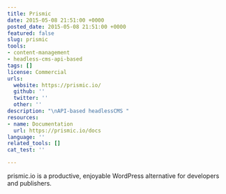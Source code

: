 ```yaml
---
title: Prismic
date: 2015-05-08 21:51:00 +0000
posted_date: 2015-05-08 21:51:00 +0000
featured: false
slug: prismic
tools:
- content-management
- headless-cms-api-based
tags: []
license: Commercial
urls:
  website: https://prismic.io/
  github: ''
  twitter: ''
  other: ''
description: "\nAPI-based headlessCMS "
resources:
- name: Documentation
  url: https://prismic.io/docs
language: ''
related_tools: []
cat_test: ''

---
```

prismic.io is a productive, enjoyable WordPress alternative for  developers and publishers.
